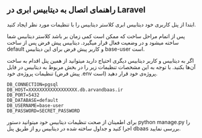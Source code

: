 ## راهنمای اتصال به دیتابیس ابری در Laravel
ابتدا از پنل کاربری خود دیتابیس ابری کلاستر دیتابیس را با تنظیمات مورد نظر ایجاد کنید.

پس از اتمام مراحل ساخت که ممکن است کمی زمان بر باشد کلاستر دیتابیس شما ساخته میشود و در وضعیت فعال قرار میگیرد.
دیتابیس پیش فرض پس از ساخت default و کاربر پیش فرض برای این دیتابیس base-user است.

اگر به دیتابیس و کاربر دیتابیس دیگری احتیاج دارید میتوانید از همین پنل اقدام به ساخت آن‌ها بکنید.
با توجه به این مشخصات تنظیمات زیر را در بخش مربوط به دیتابیس در فایل تنظیمات پروژه‌ی خود (پیش فرض .env است) پروژه‌ی خود قرار دهید.


```
DB_CONNECTION=pgsql
DB_HOST=XXXXXXXXXXXXXXXXXX.db.arvandbaas.ir
DB_PORT=5432
DB_DATABASE=default
DB_USERNAME=base-user
DB_PASSWORD=SECRET_PASSWORD
```

برای اطمینان از صحت تنظیمات دیتابیس خود میتوانید دستور python manage.py را اجرا کنید و جداول ساخته شده در دیتابیس رو از طریق پنل dbaas بررسی نمایید.
